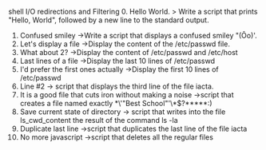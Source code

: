 shell I/O redirections and Filtering
0. Hello World. > Write a script that prints "Hello, World", followed by a new line to the standard output.
1. Confused smiley ->Write a script that displays a confused smiley "(Ôo)'.
2. Let's display a file ->Display the content of the /etc/passwd file.
3. What about 2? ->Display the content of /etc/passwd and /etc/host
4. Last lines of a file ->Display the last 10 lines of /etc/passwd
5. I'd prefer the first ones actually ->Display the first 10 lines of /etc/passwd
6. Line #2 -> script that displays the third line of the file iacta.
7. It is a good file that cuts iron without making a noise ->script that creates a file named exactly \*\\'"Best School"\'\\*$\?\*\*\*\*\*:)
8. Save current state of directory -> script that writes into the file ls_cwd_content the result of the command ls -la
9. Duplicate last line ->script that duplicates the last line of the file iacta
10. No more javascript ->script that deletes all the regular files
